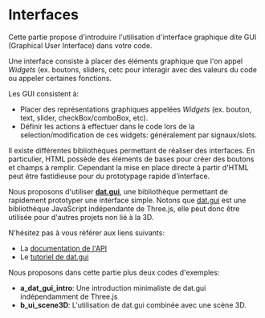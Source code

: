 # Interfaces

Cette partie propose d'introduire l'utilisation d'interface graphique dite GUI (Graphical User Interface) dans votre code.

Une interface consiste à placer des éléments graphique que l'on appel _Widgets_ (ex. boutons, sliders, cetc pour interagir avec des valeurs du code ou appeler certaines fonctions.

Les GUI consistent à:
- Placer des représentations graphiques appelées _Widgets_ (ex. bouton, text, slider, checkBox/comboBox, etc).
- Définir les actions à effectuer dans le code lors de la selection/modification de ces widgets: généralement par signaux/slots.

Il existe différentes bibliothèques permettant de réaliser des interfaces. En particulier, HTML possède des éléments de bases pour créer des boutons et champs à remplir.
Cependant la mise en place directe à partir d'HTML peut être fastidieuse pour du prototypage rapide d'interface.

Nous proposons d'utiliser __[dat.gui](https://github.com/dataarts/dat.gui)__, une bibliothèque permettant de rapidement prototyper une interface simple.
Notons que [dat.gui](https://github.com/dataarts/dat.gui) est une bibliothèque JavaScript indépendante de Three.js, elle peut donc être utilisée pour d'autres projets non lié à la 3D.

N'hésitez pas à vous référer aux liens suivants:
* La [documentation de l'API](https://github.com/dataarts/dat.gui/blob/master/API.md)
* Le [tutoriel de dat.gui](http://workshop.chromeexperiments.com/examples/gui/#1--Basic-Usage)


Nous proposons dans cette partie plus deux codes d'exemples:
* __a_dat_gui_intro__: Une introduction minimaliste de dat.gui indépendamment de Three.js
* __b_ui_scene3D__: L'utilisation de dat.gui combinée avec une scène 3D.
